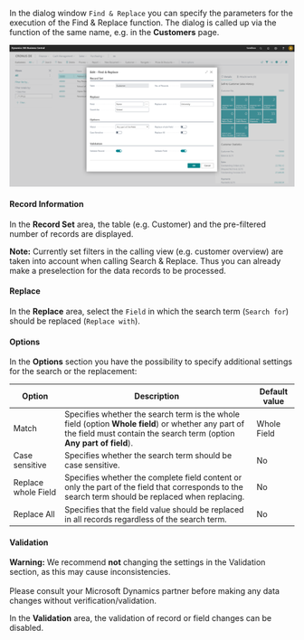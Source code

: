 In the dialog window `Find & Replace` you can specify the parameters for the execution of the Find & Replace function. The dialog is called up via the function of the same name, e.g. in the **Customers** page.

![Find & Replace](/assets/images/find-and-replace/find-and-replace-en.png)

#### Record Information

In the **Record Set** area, the table (e.g. Customer) and the pre-filtered number of records are displayed.

<div class="alert alert-info">
    <i class="fa-solid fa-lightbulb"></i> <strong>Note:</strong> Currently set filters in the calling view (e.g. customer overview) are taken into account when calling Search & Replace. Thus you can already make a preselection for the data records to be processed.
</div>

#### Replace

In the **Replace** area, select the `Field` in which the search term (`Search for`) should be replaced (`Replace with`).

#### Options

In the **Options** section you have the possibility to specify additional settings for the search or the replacement:

| Option | Description | Default value |
| --- | --- | --- |
| Match | Specifies whether the search term is the whole field (option **Whole field**) or whether any part of the field must contain the search term (option **Any part of field**). | Whole Field |
| Case sensitive | Specifies whether the search term should be case sensitive. | No |
| Replace whole Field | Specifies whether the complete field content or only the part of the field that corresponds to the search term should be replaced when replacing. | No | 
| Replace All | Specifies that the field value should be replaced in all records regardless of the search term. | No |

#### Validation

<div class="alert alert-info">
    <i class="fa-solid fa-lightbulb"></i> <strong>Warning:</strong> We recommend <b>not</b> changing the settings in the Validation section, as this may cause inconsistencies.<br><br>Please consult your Microsoft Dynamics partner before making any data changes without verification/validation.
</div>

In the **Validation** area, the validation of record or field changes can be disabled.